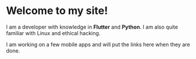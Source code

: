 # Welcome to my site!

I am a developer with knowledge in **Flutter** and **Python**. I am also quite familiar with Linux and ethical hacking.

I am working on a few mobile apps and will put the links here when they are done.
